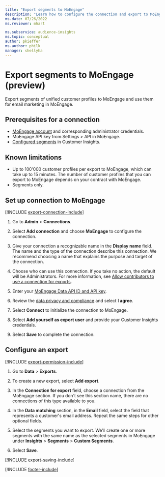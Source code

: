 ```yaml
---
title: "Export segments to MoEngage"
description: "Learn how to configure the connection and export to MoEngage."
ms.date: 07/26/2022
ms.reviewer: mhart

ms.subservice: audience-insights
ms.topic: conceptual
author: pkieffer
ms.author: philk
manager: shellyha
---
```


# Export segments to MoEngage (preview)

Export segments of unified customer profiles to MoEngage and use them for email marketing in MoEngage.

## Prerequisites for a connection

- [MoEngage account](https://www.moengage.com/) and corresponding administrator credentials.
- MoEngage API key from Settings > API in MoEngage.
- [Configured segments](segments.md) in Customer Insights.

## Known limitations

- Up to 100'000 customer profiles per export to MoEngage, which can take up to 15 minutes. The number of customer profiles that you can export to MoEngage depends on your contract with MoEngage.
- Segments only.

## Set up connection to MoEngage

[!INCLUDE [export-connection-include](includes/export-connection-admn.md)]

1. Go to **Admin** > **Connections**.

1. Select **Add connection** and choose **MoEngage** to configure the connection.

1. Give your connection a recognizable name in the **Display name** field. The name and the type of the connection describe this connection. We recommend choosing a name that explains the purpose and target of the connection.

1. Choose who can use this connection. If you take no action, the default will be Administrators. For more information, see [Allow contributors to use a connection for exports](connections.md#allow-contributors-to-use-a-connection-for-exports).

1. Enter your [MoEngage Data API ID and API key](https://developers.moengage.com/hc/articles/4404674776724-Overview#:~:text=Navigate%20to%20Settings%20%3E%20APIs%20%3E%20DATA,ID%20Password%20%2D%20DATA%20API%20KEY).

1. Review the [data privacy and compliance](connections.md#data-privacy-and-compliance) and select **I agree**.

1. Select **Connect** to initialize the connection to MoEngage.

1. Select **Add yourself as export user** and provide your Customer Insights credentials.

1. Select **Save** to complete the connection.

## Configure an export

[!INCLUDE [export-permission-include](includes/export-permission.md)]

1. Go to **Data** > **Exports**.

1. To create a new export, select **Add export**.

1. In the **Connection for export** field, choose a connection from the MoEngage section. If you don't see this section name, there are no connections of this type available to you.

1. In the **Data matching** section, in the **Email** field, select the field that represents a customer's email address. Repeat the same steps for other optional fields.

1. Select the segments you want to export. We'll create one or more segments with the same name as the selected segments in MoEngage under **Insights** > **Segments** > **Custom Segments**.

1. Select **Save**.

[!INCLUDE [export-saving-include](includes/export-saving.md)]

[!INCLUDE [footer-include](includes/footer-banner.md)]
